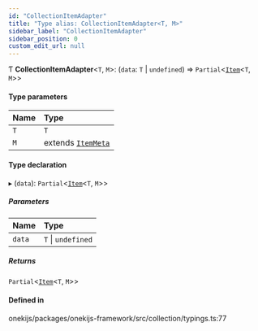 ```yaml
---
id: "CollectionItemAdapter"
title: "Type alias: CollectionItemAdapter<T, M>"
sidebar_label: "CollectionItemAdapter"
sidebar_position: 0
custom_edit_url: null
---
```


Ƭ **CollectionItemAdapter**<`T`, `M`\>: (`data`: `T` \| `undefined`) => `Partial`<[`Item`](../interfaces/Item.md)<`T`, `M`\>\>

#### Type parameters

| Name | Type |
| :------ | :------ |
| `T` | `T` |
| `M` | extends [`ItemMeta`](ItemMeta.md) |

#### Type declaration

▸ (`data`): `Partial`<[`Item`](../interfaces/Item.md)<`T`, `M`\>\>

##### Parameters

| Name | Type |
| :------ | :------ |
| `data` | `T` \| `undefined` |

##### Returns

`Partial`<[`Item`](../interfaces/Item.md)<`T`, `M`\>\>

#### Defined in

onekijs/packages/onekijs-framework/src/collection/typings.ts:77
